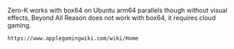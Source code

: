 
Zero-K works with box64 on Ubuntu arm64 parallels though without visual effects, Beyond All Reason does not work with box64, it requires cloud gaming.
```
https://www.applegamingwiki.com/wiki/Home
```
